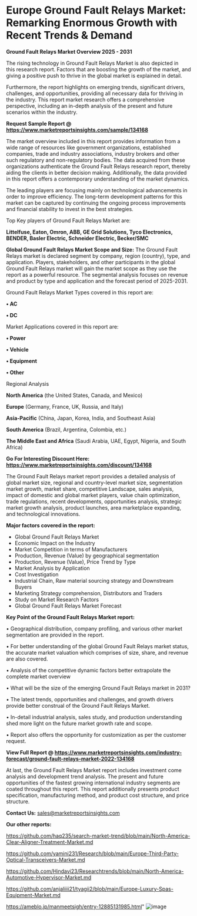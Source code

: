 # Europe Ground Fault Relays Market: Remarking Enormous Growth with Recent Trends & Demand

<Strong> Ground Fault Relays Market Overview 2025 - 2031</strong>

The rising technology in Ground Fault Relays Market is also depicted in this research report. Factors that are boosting the growth of the market, and giving a positive push to thrive in the global market is explained in detail.

Furthermore, the report highlights on emerging trends, significant drivers, challenges, and opportunities, providing all necessary data for thriving in the industry. This report market research offers a comprehensive perspective, including an in-depth analysis of the present and future scenarios within the industry.

<strong>Request Sample Report @ <a href=https://www.marketreportsinsights.com/sample/134168>https://www.marketreportsinsights.com/sample/134168</a></strong>

The market overview included in this report provides information from a wide range of resources like government organizations, established companies, trade and industry associations, industry brokers and other such regulatory and non-regulatory bodies. The data acquired from these organizations authenticate the Ground Fault Relays research report, thereby aiding the clients in better decision making. Additionally, the data provided in this report offers a contemporary understanding of the market dynamics.

The leading players are focusing mainly on technological advancements in order to improve efficiency. The long-term development patterns for this market can be captured by continuing the ongoing process improvements and financial stability to invest in the best strategies.

Top Key players of Ground Fault Relays Market are:

<strong>Littelfuse, Eaton, Omron, ABB, GE Grid Solutions, Tyco Electronics, BENDER, Basler Electric, Schneider Electric, Becker/SMC</strong>

<strong><b>Global Ground Fault Relays Market Scope and Size:</b></strong>
The Ground Fault Relays market is declared segment by company, region (country), type, and application. Players, stakeholders, and other participants in the global Ground Fault Relays market will gain the market scope as they use the report as a powerful resource. The segmental analysis focuses on revenue and product by type and application and the forecast period of 2025-2031.

Ground Fault Relays Market Types covered in this report are:

<strong>• AC

• DC</strong>

Market Applications covered in this report are:

<strong>• Power

• Vehicle

• Equipment

• Other</strong> 

Regional Analysis

<strong>North America</strong> (the United States, Canada, and Mexico)

<strong>Europe</strong> (Germany, France, UK, Russia, and Italy)

<strong>Asia-Pacific</strong> (China, Japan, Korea, India, and Southeast Asia)

<strong>South America</strong> (Brazil, Argentina, Colombia, etc.)

<strong>The Middle East and Africa</strong> (Saudi Arabia, UAE, Egypt, Nigeria, and South Africa)

<strong>Go For Interesting Discount Here: <a href=https://www.marketreportsinsights.com/discount/134168>https://www.marketreportsinsights.com/discount/134168</a></strong>

The Ground Fault Relays market report provides a detailed analysis of global market size, regional and country-level market size, segmentation market growth, market share, competitive Landscape, sales analysis, impact of domestic and global market players, value chain optimization, trade regulations, recent developments, opportunities analysis, strategic market growth analysis, product launches, area marketplace expanding, and technological innovations.

<strong><b>Major factors covered in the report:</b></strong>
<ul>
  <li>Global Ground Fault Relays Market </li>
  <li>Economic Impact on the Industry</li>
  <li>Market Competition in terms of Manufacturers</li>
  <li>Production, Revenue (Value) by geographical segmentation</li>
  <li>Production, Revenue (Value), Price Trend by Type</li>
  <li>Market Analysis by Application</li>
  <li>Cost Investigation</li>
  <li>Industrial Chain, Raw material sourcing strategy and Downstream Buyers</li>
  <li>Marketing Strategy comprehension, Distributors and Traders</li>
  <li>Study on Market Research Factors</li>
  <li>Global Ground Fault Relays Market Forecast</li>
</ul>

<strong><b>Key Point of the Ground Fault Relays Market report:</b></strong>

• Geographical distribution, company profiling, and various other market segmentation are provided in the report.

• For better understanding of the global Ground Fault Relays market status, the accurate market valuation which comprises of size, share, and revenue are also covered.

• Analysis of the competitive dynamic factors better extrapolate the complete market overview

• What will be the size of the emerging Ground Fault Relays market in 2031?

• The latest trends, opportunities and challenges, and growth drivers provide better construal of the Ground Fault Relays Market.

• In-detail industrial analysis, sales study, and production understanding shed more light on the future market growth rate and scope.

• Report also offers the opportunity for customization as per the customer request.

<strong><b>View Full Report @ <a href=https://www.marketreportsinsights.com/industry-forecast/ground-fault-relays-market-2022-134168>https://www.marketreportsinsights.com/industry-forecast/ground-fault-relays-market-2022-134168</a></b></strong>


At last, the Ground Fault Relays Market report includes investment come analysis and development trend analysis. The present and future opportunities of the fastest growing international industry segments are coated throughout this report. This report additionally presents product specification, manufacturing method, and product cost structure, and price structure.

<strong>Contact Us:</strong>
sales@marketreportsinsights.com

<strong>Our other reports:</strong>

<a href=https://github.com/haq235/search-market-trend/blob/main/North-America-Clear-Aligner-Treatment-Market.md>https://github.com/haq235/search-market-trend/blob/main/North-America-Clear-Aligner-Treatment-Market.md</a>

<a href=https://github.com/yamini231/Research/blob/main/Europe-Third-Party-Optical-Transceivers-Market.md>https://github.com/yamini231/Research/blob/main/Europe-Third-Party-Optical-Transceivers-Market.md</a>

<a href=https://github.com/Hindavi23/Researchtrends/blob/main/North-America-Automotive-Hypervisor-Market.md>https://github.com/Hindavi23/Researchtrends/blob/main/North-America-Automotive-Hypervisor-Market.md</a>

<a href=https://github.com/anjaliiii21/tyagii2/blob/main/Europe-Luxury-Spas-Equipment-Market.md>https://github.com/anjaliiii21/tyagii2/blob/main/Europe-Luxury-Spas-Equipment-Market.md</a>

<a href=https://ameblo.jp/manmeetsigh/entry-12885131985.html>https://ameblo.jp/manmeetsigh/entry-12885131985.html</a>"
![image](https://github.com/user-attachments/assets/0a47877a-eec5-42f8-8bc1-94d50ff0672c)
